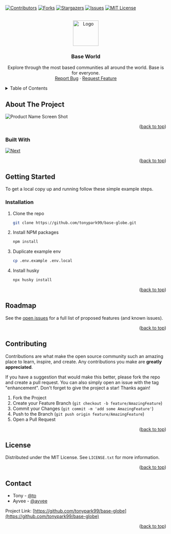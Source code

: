 
[![Contributors][contributors-shield]][contributors-url]
[![Forks][forks-shield]][forks-url]
[![Stargazers][stars-shield]][stars-url]
[![Issues][issues-shield]][issues-url]
[![MIT License][license-shield]][license-url]



<!-- PROJECT LOGO -->
<br />
<div align="center">
  <a href="https://github.com/tonypark99/base-globe">
    <img src="https://github.com/tonypark99/base-globe/blob/main/public/android-chrome-512x512.png" alt="Logo" width="80" height="80">
  </a>

  <h3 align="center">Base World</h3>

  <p align="center">
    Explore through the most based communities all around the world. Base is for everyone.
    <br />
    <a href="https://github.com/tonypark99/base-globe/issues/new?labels=bug&template=bug-report---.md">Report Bug</a>
    ·
    <a href="https://github.com/tonypark99/base-globe/issues/new?labels=enhancement&template=feature-request---.md">Request Feature</a>
  </p>
</div>



<!-- TABLE OF CONTENTS -->
<details>
  <summary>Table of Contents</summary>
  <ol>
    <li>
      <a href="#about-the-project">About The Project</a>
      <ul>
        <li><a href="#built-with">Built With</a></li>
      </ul>
    </li>
    <li>
      <a href="#getting-started">Getting Started</a>
      <ul>
        <li><a href="#installation">Installation</a></li>
      </ul>
    </li>
    <li><a href="#roadmap">Roadmap</a></li>
    <li><a href="#contributing">Contributing</a></li>
    <li><a href="#license">License</a></li>
    <li><a href="#contact">Contact</a></li>
  </ol>
</details>



<!-- ABOUT THE PROJECT -->
## About The Project

![Product Name Screen Shot](https://github.com/tonypark99/base-globe/blob/main/public/og.jpg)

<p align="right">(<a href="#readme-top">back to top</a>)</p>



### Built With

[![Next][Next.js]][Next-url]

<p align="right">(<a href="#readme-top">back to top</a>)</p>

<!-- GETTING STARTED -->
## Getting Started

To get a local copy up and running follow these simple example steps.

### Installation

1. Clone the repo
   ```sh
   git clone https://github.com/tonypark99/base-globe.git
   ```
2. Install NPM packages
   ```sh
   npm install
   ```
3. Duplicate example env
   ```sh
   cp .env.example .env.local
   ```
4. Install husky
   ```sh
   npx husky install
   ```


<p align="right">(<a href="#readme-top">back to top</a>)</p>



<!-- ROADMAP -->
## Roadmap

See the [open issues](https://github.com/tonypark99/base-globe/issues) for a full list of proposed features (and known issues).

<p align="right">(<a href="#readme-top">back to top</a>)</p>



<!-- CONTRIBUTING -->
## Contributing

Contributions are what make the open source community such an amazing place to learn, inspire, and create. Any contributions you make are **greatly appreciated**.

If you have a suggestion that would make this better, please fork the repo and create a pull request. You can also simply open an issue with the tag "enhancement".
Don't forget to give the project a star! Thanks again!

1. Fork the Project
2. Create your Feature Branch (`git checkout -b feature/AmazingFeature`)
3. Commit your Changes (`git commit -m 'add some AmazingFeature'`)
4. Push to the Branch (`git push origin feature/AmazingFeature`)
5. Open a Pull Request

<p align="right">(<a href="#readme-top">back to top</a>)</p>



<!-- LICENSE -->
## License

Distributed under the MIT License. See `LICENSE.txt` for more information.

<p align="right">(<a href="#readme-top">back to top</a>)</p>



<!-- CONTACT -->
## Contact

- Tony - [@to](https://warpcast.com/to)
- Ayvee - [@ayvee](https://warpcast.com/ayvee)

Project Link: [https://github.com/tonypark99/base-globe](https://github.com/tonypark99/base-globe)

<p align="right">(<a href="#readme-top">back to top</a>)</p>


<!-- MARKDOWN LINKS & IMAGES -->
<!-- https://www.markdownguide.org/basic-syntax/#reference-style-links -->
[contributors-shield]: https://img.shields.io/github/contributors/tonypark99/base-globe.svg?style=for-the-badge
[contributors-url]: https://github.com/tonypark99/base-globe/graphs/contributors
[forks-shield]: https://img.shields.io/github/forks/tonypark99/base-globe.svg?style=for-the-badge
[forks-url]: https://github.com/tonypark99/base-globe/network/members
[stars-shield]: https://img.shields.io/github/stars/tonypark99/base-globe.svg?style=for-the-badge
[stars-url]: https://github.com/tonypark99/base-globe/stargazers
[issues-shield]: https://img.shields.io/github/issues/tonypark99/base-globe.svg?style=for-the-badge
[issues-url]: https://github.com/tonypark99/base-globe/issues
[license-shield]: https://img.shields.io/github/license/tonypark99/base-globe.svg?style=for-the-badge
[license-url]: https://github.com/tonypark99/base-globe/blob/main/LICENSE.txt
[Next.js]: https://img.shields.io/badge/next.js-000000?style=for-the-badge&logo=nextdotjs&logoColor=white
[Next-url]: https://nextjs.org/
